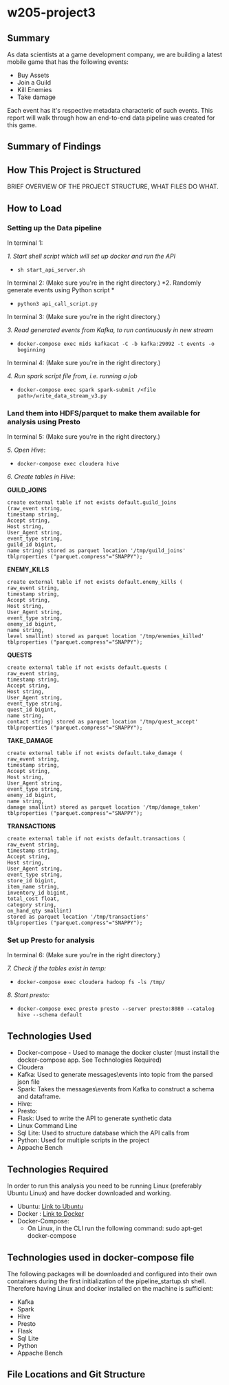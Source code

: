 # w205-project3

## Summary
As data scientists at a game development company, we are building a latest mobile game that has the following events:
   - Buy Assets
   - Join a Guild
   - Kill Enemies
   - Take damage

Each event has it's respective metadata characteric of such events. This report will walk through how an end-to-end data pipeline was created for this game. 


## Summary of Findings



## How This Project is Structured

BRIEF OVERVIEW OF THE PROJECT STRUCTURE, WHAT FILES DO WHAT.



## How to Load

### Setting up the Data pipeline
In terminal 1:

*1. Start shell script which will set up docker and run the API*

   - `sh start_api_server.sh`

In terminal 2:
(Make sure you're in the right directory.)
*2. Randomly generate events using Python script *

   - `python3 api_call_script.py`
    
In terminal 3:
(Make sure you're in the right directory.)

*3. Read generated events from Kafka, to run continuously in new stream*

   - `docker-compose exec mids kafkacat -C -b kafka:29092 -t events -o beginning`

In terminal 4: 
(Make sure you're in the right directory.)

*4. Run spark script file from, i.e. running a job*

   - `docker-compose exec spark spark-submit /<file path>/write_data_stream_v3.py`


### Land them into HDFS/parquet to make them available for analysis using Presto

In terminal 5:
(Make sure you're in the right directory.)

*5. Open Hive*:

   - `docker-compose exec cloudera hive`

*6. Create tables in Hive*:

**GUILD_JOINS**
```
create external table if not exists default.guild_joins 
(raw_event string, 
timestamp string, 
Accept string, 
Host string, 
User_Agent string, 
event_type string, 
guild_id bigint, 
name string) stored as parquet location '/tmp/guild_joins'  tblproperties ("parquet.compress"="SNAPPY");
```
    
**ENEMY_KILLS**

```
create external table if not exists default.enemy_kills (
raw_event string, 
timestamp string, 
Accept string, 
Host string, 
User_Agent string, 
event_type string, 
enemy_id bigint, 
name string, 
level smallint) stored as parquet location '/tmp/enemies_killed'  tblproperties ("parquet.compress"="SNAPPY");
```

**QUESTS**

```
create external table if not exists default.quests (
raw_event string, 
timestamp string, 
Accept string, 
Host string, 
User_Agent string, 
event_type string, 
quest_id bigint,
name string, 
contact string) stored as parquet location '/tmp/quest_accept'  tblproperties ("parquet.compress"="SNAPPY");
```

**TAKE_DAMAGE**
```
create external table if not exists default.take_damage (
raw_event string, 
timestamp string, 
Accept string, 
Host string, 
User_Agent string, 
event_type string, 
enemy_id bigint, 
name string, 
damage smallint) stored as parquet location '/tmp/damage_taken'  tblproperties ("parquet.compress"="SNAPPY");
```
    
**TRANSACTIONS**

```
create external table if not exists default.transactions (
raw_event string, 
timestamp string, 
Accept string, 
Host string, 
User_Agent string, 
event_type string, 
store_id bigint, 
item_name string, 
inventory_id bigint, 
total_cost float, 
category string, 
on_hand_qty smallint) 
stored as parquet location '/tmp/transactions'  
tblproperties ("parquet.compress"="SNAPPY");
```

### Set up Presto for analysis
In terminal 6:
(Make sure you're in the right directory.)

*7. Check if the tables exist in temp:*

   - `docker-compose exec cloudera hadoop fs -ls /tmp/`

*8. Start presto:*

   - `docker-compose exec presto presto --server presto:8080 --catalog hive --schema default`

## Technologies Used

   - Docker-compose - Used to manage the docker cluster (must install the docker-compose app. See Technologies Required)
   - Cloudera
   - Kafka: Used to generate messages\events into topic from the parsed json file
   - Spark: Takes the messages\events from Kafka to construct a schema and dataframe.
   - Hive: 
   - Presto: 
   - Flask: Used to write the API to generate synthetic data
   - Linux Command Line
   - Sql Lite: Used to structure database which the API calls from
   - Python: Used for multiple scripts in the project
   - Appache Bench
 

## Technologies Required
In order to run this analysis you need to be running Linux (preferably Ubuntu Linux) and have docker downloaded and working.

   - Ubuntu: [Link to Ubuntu](https://ubuntu.com/)
   - Docker : [Link to Docker](https://www.docker.com/)
   - Docker-Compose:
      - On Linux, in the CLI run the following command: sudo apt-get docker-compose
      
## Technologies used in docker-compose file
The following packages will be downloaded and configured into their own containers during the first initialization of the pipeline_startup.sh shell. Therefore having Linux and docker installed on the machine is sufficient:

   - Kafka
   - Spark
   - Hive
   - Presto
   - Flask
   - Sql Lite
   - Python
   - Appache Bench


## File Locations and Git Structure